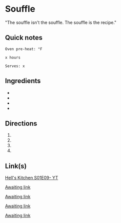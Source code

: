 # Souffle
"The souffle isn't the souffle. The souffle is the recipe."

## Quick notes 
```
Oven pre-heat: °F 

x hours

Serves: x
```

## Ingredients
+ 
+ 
+ 
+ 


## Directions
1. 


1. 


1. 


1. 


## Link(s)
[Hell's Kitchen S01E09- YT](https://youtu.be/zHvg7JXWTDg?si=sD8iuRuFSNFzQLct&t=653)

[Awaiting link](url)

[Awaiting link](url)

[Awaiting link](url)

[Awaiting link](url)
